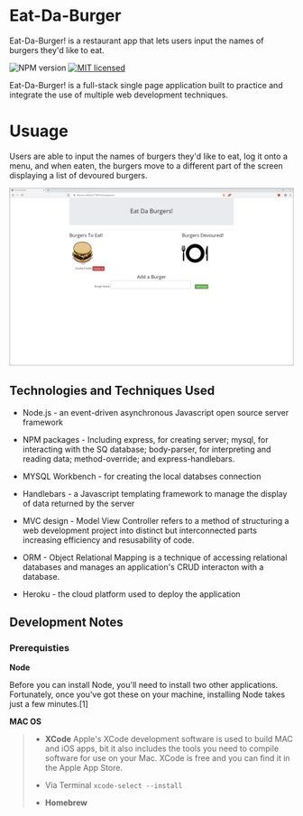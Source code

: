 # Eat-Da-Burger

Eat-Da-Burger! is a restaurant app that lets users input the names of burgers they'd like to eat.

![[NPM version](http://img.shields.io/npm/v/npm-expansions.svg?style=flat-square)](https://www.npmjs.org/package/npm-expansions)
[![MIT licensed](https://img.shields.io/badge/license-MIT-blue.svg)](./LICENSE)

Eat-Da-Burger! is a full-stack single page application built to practice and integrate the use of multiple web development techniques.

# Usuage

Users are able to input the names of burgers they'd like to eat, log it onto a menu, and when eaten, the burgers move to a different part of the screen displaying a list of devoured burgers.

![Screenshot](public/assets/img/screenshotBurger.png)

## Technologies and Techniques Used

- Node.js - an event-driven asynchronous Javascript open source server framework

* NPM packages - Including express, for creating server; mysql, for interacting with the SQ database; body-parser, for interpreting and reading data; method-override; and express-handlebars.

- MYSQL Workbench - for creating the local databses connection

- Handlebars - a Javascript templating framework to manage the display of data returned by the server

- MVC design - Model View Controller refers to a method of structuring a web development project into distinct but interconnected parts increasing efficiency and resusability of code.

- ORM - Object Relational Mapping is a technique of accessing relational databases and manages an application's CRUD interacton with a database.

* Heroku - the cloud platform used to deploy the application

## Development Notes

### Prerequisties

**Node**

Before you can install Node, you'll need to install two other applications. Fortunately, once you've got these on your machine, installing Node takes just a few minutes.[1]

**MAC OS**

> - **XCode** Apple's XCode development software is used to build MAC and iOS apps, bit it also includes the tools you need to compile software for use on your Mac. XCode is free and you can find it in the Apple App Store.
>
> * Via Terminal `xcode-select --install`
>
> * **Homebrew**
